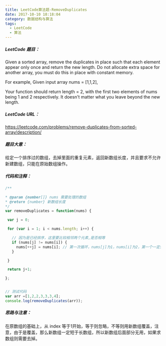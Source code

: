 ```yaml
---
title: LeetCode算法题-RemoveDuplicates
date: 2017-10-10 18:18:04
category: 数据结构与算法
tags:
  - LeetCode
  - 算法
---
```


##### LeetCode 题目：

Given a sorted array, remove the duplicates in place such that each element appear only once and return the new length.
Do not allocate extra space for another array, you must do this in place with constant memory.

For example,
Given input array nums = [1,1,2],

Your function should return length = 2, with the first two elements of nums being 1 and 2 respectively. It doesn't matter what you leave beyond the new length.

##### LeetCode URL：
https://leetcode.com/problems/remove-duplicates-from-sorted-array/description/

<!--more-->

##### 题目大意：
给定一个排序过的数组，去掉里面的重复元素，返回新数组长度，并且要求不允许新建数组，只能在原始数组操作。

##### 代码和注释：

```JavaScript
/**

* @param {number[]} nums 需要处理的数组
* @return {number} 新数组长度
*/
var removeDuplicates = function(nums) {

 var j = 0;

 for (var i = 1; i < nums.length; i++) {

   // 因为是已经排序，这里要比较相邻两个元素,是否相等
   if (nums[j] != nums[i]) {
     nums[++j] = nums[i]; // 第一次循环，nums[j]为1，nums[i]为2，第一个一定会有，不用管，只管++j；如果相等，则新数组不操作，不等则将原值复制过来
   }

 }

 return j+1;

};


// 测试代码
var arr =[1,2,2,3,3,3,4];
console.log(removeDuplicates(arr));

```

##### 思路与注意：
在原数组的基础上，从 index 等于1开始，等于则忽略，不等则用新数组覆盖，注意，由于是覆盖，那么新数组一定短于长数组，所以新数组后面部分无用，如果求数组则需要去掉。
